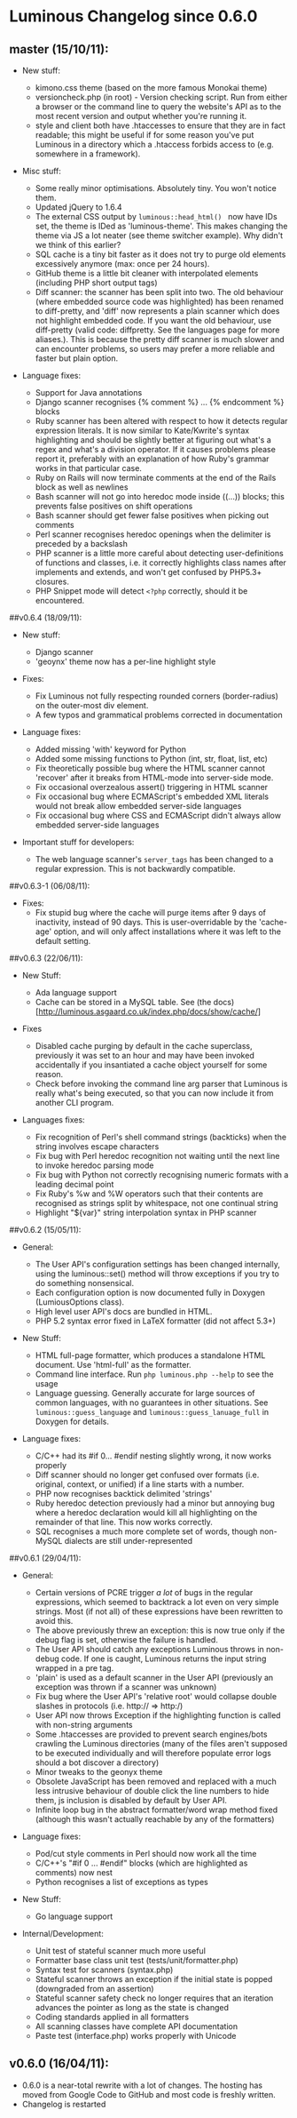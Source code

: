 Luminous Changelog since 0.6.0
==============================

## master (15/10/11):

- New stuff:
  - kimono.css theme (based on the more famous Monokai theme)
  - versioncheck.php (in root) - Version checking script. Run from either a 
    browser or the command line to query the website's API as to the most 
    recent version and output whether you're running it.
  - style and client both have .htaccesses to ensure that they are in fact
    readable; this might be useful if for some reason you've put Luminous in
    a directory which a .htaccess forbids access to (e.g. somewhere in a 
    framework).

- Misc stuff:
  - Some really minor optimisations. Absolutely tiny. You won't notice them. 
  - Updated jQuery to 1.6.4
  - The external CSS output by `luminous::head_html() ` now have IDs set, 
    the theme is IDed as 'luminous-theme'. This makes changing the theme via
    JS a lot neater (see theme switcher example). Why didn't we think of this
    earlier?
  - SQL cache is a tiny bit faster as it does not try to purge old elements
    excessively anymore (max: once per 24 hours).
  - GitHub theme is a little bit cleaner with interpolated elements (including
    PHP short output tags)
  - Diff scanner: the scanner has been split into two. The old behaviour (where
    embedded source code was highlighted) has been renamed to diff-pretty, and 
    'diff' now represents a plain scanner which does not highlight embedded 
    code. If you want the old behaviour, use diff-pretty (valid code: 
    diffpretty. See the languages page for more aliases.). This is because 
    the pretty diff scanner is much slower and can encounter problems, so users
    may prefer a more reliable and faster but plain option.

- Language fixes:
  - Support for Java annotations
  - Django scanner recognises {% comment %} ... {% endcomment %} blocks
  - Ruby scanner has been altered with respect to how it detects regular 
    expression literals. It is now similar to Kate/Kwrite's syntax 
    highlighting and should be slightly better at figuring out what's a 
    regex and what's a division operator. If it causes problems please 
    report it, preferably with an explanation of how Ruby's grammar works in 
    that particular case.
  - Ruby on Rails will now terminate comments at the end of the Rails block as
    well as newlines
  - Bash scanner will not go into heredoc mode inside ((...)) blocks; this 
    prevents false positives on shift operations
  - Bash scanner should get fewer false positives when picking out comments
  - Perl scanner recognises heredoc openings when the delimiter is preceded by
    a backslash
  - PHP scanner is a little more careful about detecting user-definitions of
    functions and classes, i.e. it correctly highlights class names after 
    implements and extends, and won't get confused by PHP5.3+ closures.
  - PHP Snippet mode will detect `<?php` correctly, should it be encountered.


##v0.6.4 (18/09/11):

- New stuff:
  - Django scanner
  - 'geoynx' theme now has a per-line highlight style

- Fixes: 
  - Fix Luminous not fully respecting rounded corners (border-radius) on the 
    outer-most div element.
  - A few typos and grammatical problems corrected in documentation

- Language fixes:
  - Added missing 'with' keyword for Python
  - Added some missing functions to Python (int, str, float, list, etc)
  - Fix theoretically possible bug where the HTML scanner cannot 'recover' 
    after it breaks from HTML-mode into server-side mode.
  - Fix occasional overzealous assert() triggering in HTML scanner
  - Fix occasional bug where ECMAScript's embedded XML literals would not break
    allow embedded server-side languages
  - Fix occasional bug where CSS and ECMAScript didn't always allow embedded 
    server-side languages

- Important stuff for developers:
  - The web language scanner's `server_tags` has been changed to a regular 
    expression. This is not backwardly compatible.

##v0.6.3-1 (06/08/11):

- Fixes:
  - Fix stupid bug where the cache will purge items after 9 days of inactivity,
    instead of 90 days. This is user-overridable by the 'cache-age' option, and
    will only affect installations where it was left to the default setting.

##v0.6.3 (22/06/11):

- New Stuff:
  - Ada language support
  - Cache can be stored in a MySQL table. See (the docs)[http://luminous.asgaard.co.uk/index.php/docs/show/cache/]

- Fixes
  - Disabled cache purging by default in the cache superclass, previously it
    was set to an hour and may have been invoked accidentally if you 
    insantiated a cache object yourself for some reason.
  - Check before invoking the command line arg parser that Luminous is really
    what's being executed, so that you can now include it from another 
    CLI program.

- Languages fixes:
  - Fix recognition of Perl's shell command strings (backticks) when the 
    string involves escape characters
  - Fix bug with Perl heredoc recognition not waiting until the next line to
    invoke heredoc parsing mode
  - Fix bug with Python not correctly recognising numeric formats with a 
    leading decimal point
  - Fix Ruby's %w and %W operators such that their contents are recognised as 
    strings split by whitespace, not one continual string
  - Highlight "${var}" string interpolation syntax in PHP scanner


##v0.6.2 (15/05/11):

- General: 
  - The User API's configuration settings has been changed internally, using
    the luminous::set() method will throw exceptions if you try to do something
    nonsensical.
  - Each configuration option is now documented fully in Doxygen 
    (LumiousOptions class).
  - High level user API's docs are bundled in HTML.
  - PHP 5.2 syntax error fixed in LaTeX formatter (did not affect 5.3+)

- New Stuff:
  - HTML full-page formatter, which produces a standalone HTML document. Use 
    'html-full' as the formatter.
  - Command line interface. Run ``php luminous.php --help`` to see the usage
  - Language guessing. Generally accurate for large sources of common 
    languages, with no guarantees in other situations. See 
    ``luminous::guess_language`` and ``luminous::guess_lanuage_full`` 
    in Doxygen for details. 

- Language fixes:
  - C/C++ had its #if 0... #endif nesting slightly wrong, it now works
    properly
  - Diff scanner should no longer get confused over formats (i.e. original, 
    context, or unified) if a line starts with a number.
  - PHP now recognises backtick delimited 'strings'
  - Ruby heredoc detection previously had a minor but annoying bug where 
    a heredoc declaration would kill all highlighting on the remainder of 
    that line. This now works correctly.
  - SQL recognises a much more complete set of words, though non-MySQL dialects
    are still under-represented

##v0.6.1 (29/04/11):

- General:
    - Certain versions of PCRE trigger *a lot* of bugs in the regular 
      expressions, which seemed to backtrack a lot even on very simple
      strings. Most (if not all) of these expressions have been rewritten
      to avoid this.
    - The above previously threw an exception: this is now true only if the
      debug flag is set, otherwise the failure is handled.
    - The User API should catch any exceptions Luminous throws in non-debug
      code. If one is caught, Luminous returns the input string wrapped in a 
      pre tag.
    - 'plain' is used as a default scanner in the User API (previously an
      exception was thrown if a scanner was unknown)
    - Fix bug where the User API's 'relative root' would collapse double slashes
      in protocols (i.e. http:// => http:/)
    - User API now throws Exception if the highlighting function is called with
      non-string arguments
    - Some .htaccesses are provided to prevent search engines/bots crawling the
      Luminous directories (many of the files aren't supposed to be executed
      individually and will therefore populate error logs should a bot
      discover a directory)
    - Minor tweaks to the geonyx theme
    - Obsolete JavaScript has been removed and replaced with a much less
      intrusive behaviour of double click the line numbers to hide them,
      js inclusion is disabled by default by User API.
    - Infinite loop bug in the abstract formatter/word wrap method fixed 
      (although this wasn't actually reachable by any of the formatters)

- Language fixes:
    - Pod/cut style comments in Perl should now work all the time
    - C/C++'s "#if 0 ... #endif" blocks (which are highlighted as comments) 
      now nest
    - Python recognises a list of exceptions as types

- New Stuff:
    - Go language support

-  Internal/Development:
    - Unit test of stateful scanner much more useful
    - Formatter base class unit test (tests/unit/formatter.php)
    - Syntax test for scanners (syntax.php)
    - Stateful scanner throws an exception if the initial state is popped
      (downgraded from an assertion)
    - Stateful scanner safety check no longer requires that an iteration
      advances the pointer as long as the state is changed
    - Coding standards applied in all formatters
    - All scanning classes have complete API documentation
    - Paste test (interface.php) works properly with Unicode

## v0.6.0 (16/04/11):
- 0.6.0 is a near-total rewrite with a lot of changes. The hosting has 
  moved from Google Code to GitHub and most code is freshly written.
- Changelog is restarted
